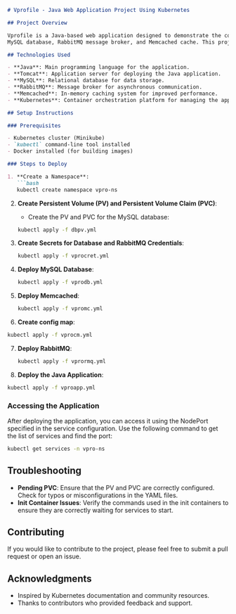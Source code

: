 ```markdown
# Vprofile - Java Web Application Project Using Kubernetes

## Project Overview

Vprofile is a Java-based web application designed to demonstrate the concepts of container orchestration using Kubernetes. The application consists of multiple services, including a Tomcat application server,
MySQL database, RabbitMQ message broker, and Memcached cache. This project aims to provide a comprehensive understanding of managing a full web application in a Kubernetes environment.

## Technologies Used

- **Java**: Main programming language for the application.
- **Tomcat**: Application server for deploying the Java application.
- **MySQL**: Relational database for data storage.
- **RabbitMQ**: Message broker for asynchronous communication.
- **Memcached**: In-memory caching system for improved performance.
- **Kubernetes**: Container orchestration platform for managing the application services.

## Setup Instructions

### Prerequisites

- Kubernetes cluster (Minikube)
- `kubectl` command-line tool installed
- Docker installed (for building images)

### Steps to Deploy

1. **Create a Namespace**:
   ```bash
   kubectl create namespace vpro-ns
   ```

2. **Create Persistent Volume (PV) and Persistent Volume Claim (PVC)**:
   - Create the PV and PVC for the MySQL database:
   ```bash
   kubectl apply -f dbpv.yml
   ```

3. **Create Secrets for Database and RabbitMQ Credentials**:
   ```bash
   kubectl apply -f vprocret.yml
   ```

4. **Deploy MySQL Database**:
   ```bash
   kubectl apply -f vprodb.yml
   ```

5. **Deploy Memcached**:
   ```bash
   kubectl apply -f vpromc.yml
   ```
 6. **Create config map**:
 ```bash
 kubectl apply -f vprocm.yml
 ```

7. **Deploy RabbitMQ**:
   ```bash
   kubectl apply -f vprormq.yml
   ```

78. **Deploy the Java Application**:
   ```bash
   kubectl apply -f vproapp.yml
   ```

### Accessing the Application

After deploying the application, you can access it using the NodePort specified in the service configuration. Use the following command to get the list of services and find the port:

```bash
kubectl get services -n vpro-ns
```

## Troubleshooting

- **Pending PVC**: Ensure that the PV and PVC are correctly configured. Check for typos or misconfigurations in the YAML files.
- **Init Container Issues**: Verify the commands used in the init containers to ensure they are correctly waiting for services to start.

## Contributing

If you would like to contribute to the project, please feel free to submit a pull request or open an issue.

## Acknowledgments

- Inspired by Kubernetes documentation and community resources.
- Thanks to contributors who provided feedback and support.

```
